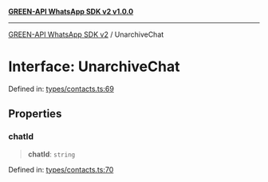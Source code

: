 [**GREEN-API WhatsApp SDK v2 v1.0.0**](../README.md)

***

[GREEN-API WhatsApp SDK v2](../globals.md) / UnarchiveChat

# Interface: UnarchiveChat

Defined in: [types/contacts.ts:69](https://github.com/green-api/whatsapp-api-client-js-v2/blob/6c31521abaa4e85365f3538298181cae99417bce/src/types/contacts.ts#L69)

## Properties

### chatId

> **chatId**: `string`

Defined in: [types/contacts.ts:70](https://github.com/green-api/whatsapp-api-client-js-v2/blob/6c31521abaa4e85365f3538298181cae99417bce/src/types/contacts.ts#L70)
